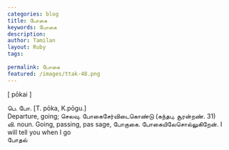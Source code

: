 ```yaml
---
categories: blog
title: போகை
keywords: போகை
description: 
author: Tamilan
layout: Ruby
tags: 
 
permalink: போகை
featured: /images/ttak-48.png
---
```

  
[ pōkai ]  
  
பெ. போ. [T. pōka, K.pōgu.]  
Departure, going; செலவு. போகைசேர்விடைகொண்டு (கந்தபு. சூரன்றண். 31)  
வி. noun. Going, passing, pas sage, போகுகை. போகையிலேசொல்லுகிறேன். I will tell you when I go  
போதல்
